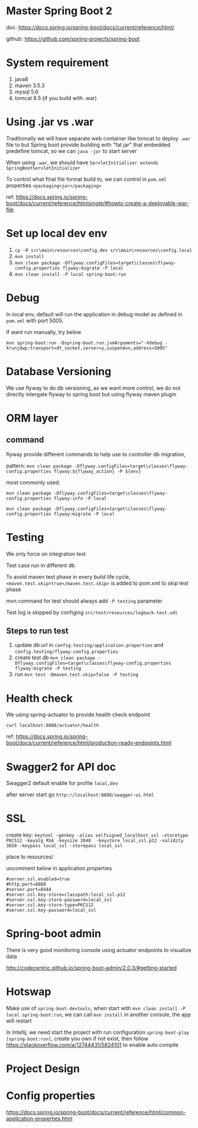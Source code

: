 # Master Spring Boot 2

doc: https://docs.spring.io/spring-boot/docs/current/reference/html/

github: https://github.com/spring-projects/spring-boot

# System requirement 

1. java8
1. maven 3.5.3
1. mysql 5.6
1. tomcat 8.5 (if you build with .war)

# Using .jar vs .war

Traditionally we will have separate web container like tomcat to deploy `.war` file to but Spring boot provide building with "fat jar" that embedded predefine tomcat, so we can `java -jar` to start server

When using `.war`, we should have `ServletInitializer extends SpringBootServletInitializer`

To control what final file format build to, we can control in `pom.xml` properties `<packaging>jar</packaging>`

ref: https://docs.spring.io/spring-boot/docs/current/reference/htmlsingle/#howto-create-a-deployable-war-file

# Set up local dev env

1. `cp -R src\main\resources\config.dev src\main\resources\config.local`
1. `mvn install`
1. `mvn clean package -Dflyway.configFiles=target\classes\flyway-config.properties flyway:migrate -P local`
1. `mvn clean install -P local spring-boot:run`

# Debug

In local env, default will run the application in debug model as defined in `pom.xml` with port 5005.

If want run manually, try below

`mvn spring-boot:run -Dspring-boot.run.jvmArguments="-Xdebug -Xrunjdwp:transport=dt_socket,server=y,suspend=n,address=5005"`

# Database Versioning

We use flyway to do db versioning, as we want more control, we do not directly intergate flyway to spring boot but using flyway maven plugin

# ORM layer


## command

flyway provide different commands to help use to controller db migration, 

pattern: `mvn clean package -Dflyway.configFiles=target\classes\flyway-config.properties flyway:${flyway_action} -P ${env}`

most commonly used:

`mvn clean package -Dflyway.configFiles=target\classes\flyway-config.properties flyway:info -P local`

`mvn clean package -Dflyway.configFiles=target\classes\flyway-config.properties flyway:migrate -P local`

# Testing

We only force on integration test

Test case run in different db

To avoid maven test phase in every build life cycle, `<maven.test.skip>true</maven.test.skip>` is added to pom.xml to skip test phase

mvn command for test should always add `-P testing` parameter

Test log is skipped by configing `src/test/resources/logback-test.xml`

## Steps to run test 
1. update db.url in `config.testing/application.properties` and `config.testing/flyway-config.properties`
1. create test db `mvn clean package -Dflyway.configFiles=target\classes\flyway-config.properties flyway:migrate -P testing`
1. run `mvn test -Dmaven.test.skip=false -P testing`

# Health check

We using spring-actuator to provide health check endpoint

`curl localhost:8888/actuator/health`

ref: https://docs.spring.io/spring-boot/docs/current/reference/html/production-ready-endpoints.html


# Swagger2 for API doc

Swagger2 default enable for profile `local,dev`

after server start go `http://localhost:8888/swagger-ui.html`

# SSL

create key: `keytool -genkey -alias selfsigned_localhost_ssl -storetype PKCS12 -keyalg RSA -keysize 2048  -keystore local_ssl.p12 -validity 3650 -keypass local_ssl -storepass local_ssl`

place to resources/

uncomment below in application.properties

```
#server.ssl.enabled=true
#http.port=8888
#server.port=8444
#server.ssl.key-store=classpath:local_ssl.p12
#server.ssl.key-store-password=local_ssl
#server.ssl.key-store-type=PKCS12
#server.ssl.key-password=local_ssl
```

# Spring-boot admin

There is very good monitoring console using actuator endpoints to visualize data 

http://codecentric.github.io/spring-boot-admin/2.0.3/#getting-started

# Hotswap

Make use of `spring-boot-devtools`, when start with `mvn clean install -P local spring-boot:run`, we can call `mvn install` in another console, the app will restart

In Intellij, we need start the project with run configuration `spring-boot-play [spring-boot:run]`, create you own if not exist, then follow https://stackoverflow.com/a/12744431/5824101 to enable auto compile 

# Project Design

# Config properties

https://docs.spring.io/spring-boot/docs/current/reference/html/common-application-properties.html